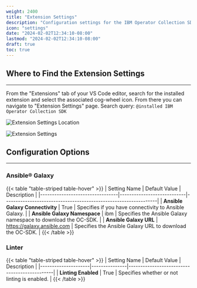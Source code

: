 ```yaml
---
weight: 2400
title: "Extension Settings"
description: "Configuration settings for the IBM Operator Collection SDK extension for VS Code."
icon: "settings"
date: "2024-02-02T12:34:10-08:00"
lastmod: "2024-02-02T12:34:10-08:00"
draft: true
toc: true
---
```


## Where to Find the Extension Settings
---
From the "Extensions" tab of your VS Code editor, search for the installed extension and select the associated cog-wheel icon. From there you can navigate to "Extension Settings" page. Search query: `@installed IBM Operator Collection SDK`

![Extension Settings Location](images/vs-code-extension/extension-settings-location.png)

![Extension Settings](images/vs-code-extension/extension-settings.png)


## Configuration Options
---

### Ansible® Galaxy
{{< table "table-striped table-hover"  >}}
| Setting Name                    | Default Value              | Description                                                     |
|---------------------------------|----------------------------|-----------------------------------------------------------------|
| **Ansible Galaxy Connectivity** | True                       | Specifies if you have connectivity to Ansible Galaxy.           |
| **Ansible Galaxy Namespace**    | ibm                        | Specifies the Ansible Galaxy namespace to download the OC-SDK.  |
| **Ansible Galaxy URL**          | https://galaxy.ansible.com | Specifies the Ansible Galaxy URL to download the OC-SDK.        |
{{< /table >}}

### Linter
{{< table "table-striped table-hover"  >}}
| Setting Name        | Default Value | Description                                  |
|---------------------|---------------|----------------------------------------------|
| **Linting Enabled** | True          | Specifies whether or not linting is enabled. |
{{< /table >}}